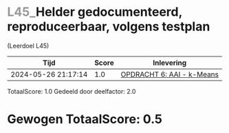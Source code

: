 #  <font color="#999999">L45_</font>Helder gedocumenteerd,&nbsp; reproduceerbaar, volgens testplan                                                                        
(Leerdoel L45)

|Tijd|Score|Inlevering|
|---|---|---|
|2024-05-26 21:17:14 |1.0|<a href="https://canvas.hu.nl//courses/39753/assignments/284178/submissions/88779">OPDRACHT 6: AAI - k-Means</a>|

TotaalScore: 1.0
Gedeeld door deelfactor: 2.0
# Gewogen TotaalScore: 0.5
